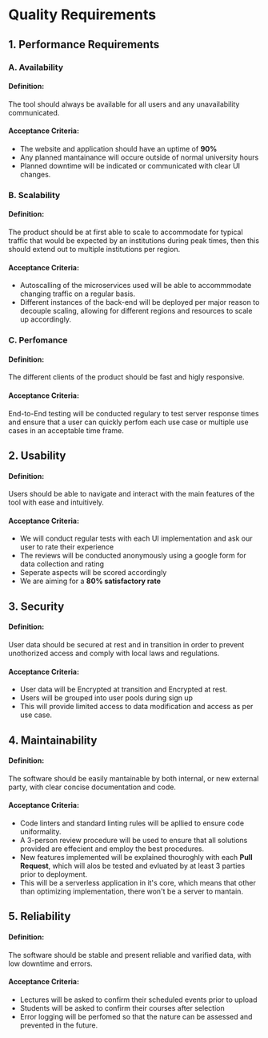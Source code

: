# Quality Requirements
## 1. Performance Requirements

### A. Availability
#### Definition:
The tool should always be available for all users and any unavailability communicated. 
#### Acceptance Criteria:
- The website and application should have an uptime of **90%**
- Any planned mantainance will occure outside of normal university hours
- Planned downtime will be indicated or communicated with clear UI changes.
### B. Scalability
#### Definition: 
The product should be at first able to scale to accommodate for typical traffic that would be expected by an institutions during peak times, then this should extend out to multiple institutions per region.
#### Acceptance Criteria:
- Autoscalling of the microservices used will be able to accommmodate changing traffic on a regular basis.
- Different instances of the back-end will be deployed per major reason to decouple scaling, allowing for different regions and resources to scale up accordingly.

### C. Perfomance
#### Definition:
The different clients of the product should be fast and higly responsive.
#### Acceptance Criteria:
End-to-End testing will be conducted regulary to test server response times and ensure that a user can quickly perfom each use case or multiple use cases in an acceptable time frame.

## 2. Usability
#### Definition:
Users should be able to navigate and interact with the main features of the tool with ease and intuitively.
#### Acceptance Criteria: 
- We will conduct regular tests with each UI implementation and ask our user to rate their experience
- The reviews will be conducted anonymously using a google form for data collection and rating
- Seperate aspects will be scored accordingly
- We are aiming for a **80% satisfactory rate**

## 3. Security
#### Definition:
User data should be secured at rest and in transition in order to prevent unothorized access and comply with local laws and regulations.
#### Acceptance Criteria:
- User data will be Encrypted at transition and Encrypted at rest.
- Users will be grouped into user pools during sign up
- This will provide limited access to data modification and access as per use case.

## 4. Maintainability
#### Definition: 
The software should be easily mantainable by both internal, or new external party, with clear concise documentation and code.
#### Acceptance Criteria:
- Code linters and standard linting rules will be apllied to ensure code uniformality.
- A 3-person review procedure will be used to ensure that all solutions provided are effecient and employ the best procedures.
- New features implemented will be explained thouroghly with each **Pull Request**, which will alos be tested and evluated by at least 3 parties prior to deployment.
- This will be a serverless application in it's core, which means that other than optimizing implementation, there won't be a server to mantain.

## 5. Reliability
#### Definition:
The software should be stable and present reliable and varified data, with low downtime and errors.
#### Acceptance Criteria:
- Lectures will be asked to confirm their scheduled events prior to upload
- Students will be asked to confirm their courses after selection
- Error logging will be perfomed so that the nature can be assessed and prevented in the future.